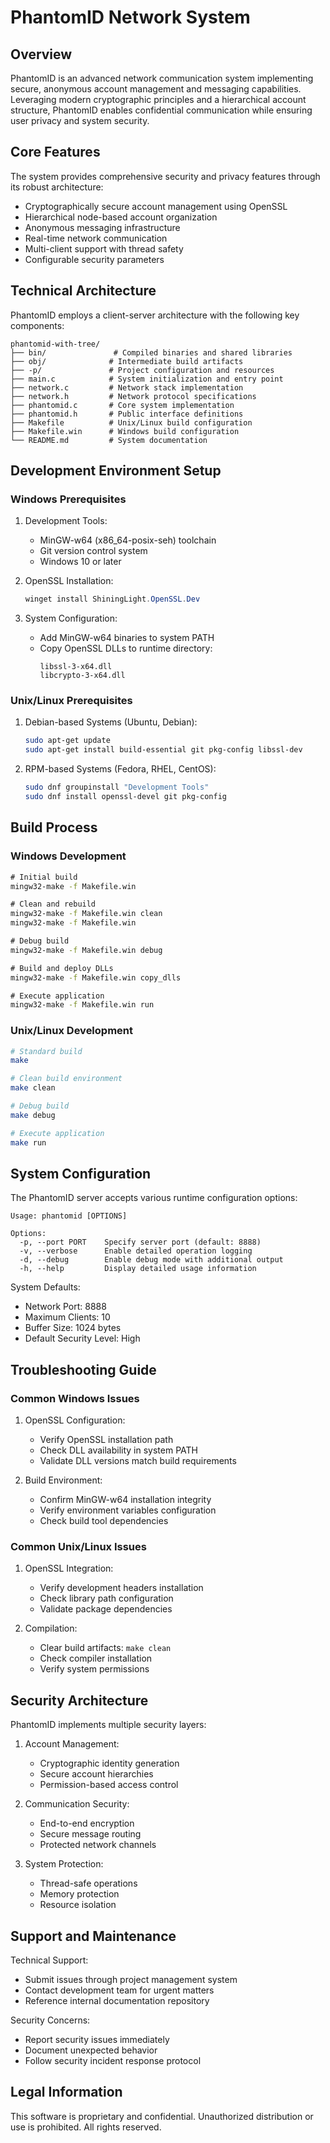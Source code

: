 # PhantomID Network System

## Overview

PhantomID is an advanced network communication system implementing secure, anonymous account management and messaging capabilities. Leveraging modern cryptographic principles and a hierarchical account structure, PhantomID enables confidential communication while ensuring user privacy and system security.

## Core Features

The system provides comprehensive security and privacy features through its robust architecture:

- Cryptographically secure account management using OpenSSL
- Hierarchical node-based account organization
- Anonymous messaging infrastructure
- Real-time network communication
- Multi-client support with thread safety
- Configurable security parameters

## Technical Architecture

PhantomID employs a client-server architecture with the following key components:

```
phantomid-with-tree/
├── bin/               # Compiled binaries and shared libraries
├── obj/              # Intermediate build artifacts
├── -p/               # Project configuration and resources
├── main.c            # System initialization and entry point
├── network.c         # Network stack implementation
├── network.h         # Network protocol specifications
├── phantomid.c       # Core system implementation
├── phantomid.h       # Public interface definitions
├── Makefile          # Unix/Linux build configuration
├── Makefile.win      # Windows build configuration
└── README.md         # System documentation
```

## Development Environment Setup

### Windows Prerequisites

1. Development Tools:
   - MinGW-w64 (x86_64-posix-seh) toolchain
   - Git version control system
   - Windows 10 or later

2. OpenSSL Installation:
   ```powershell
   winget install ShiningLight.OpenSSL.Dev
   ```

3. System Configuration:
   - Add MinGW-w64 binaries to system PATH
   - Copy OpenSSL DLLs to runtime directory:
     ```
     libssl-3-x64.dll
     libcrypto-3-x64.dll
     ```

### Unix/Linux Prerequisites

1. Debian-based Systems (Ubuntu, Debian):
   ```bash
   sudo apt-get update
   sudo apt-get install build-essential git pkg-config libssl-dev
   ```

2. RPM-based Systems (Fedora, RHEL, CentOS):
   ```bash
   sudo dnf groupinstall "Development Tools"
   sudo dnf install openssl-devel git pkg-config
   ```

## Build Process

### Windows Development

```cmd
# Initial build
mingw32-make -f Makefile.win

# Clean and rebuild
mingw32-make -f Makefile.win clean
mingw32-make -f Makefile.win

# Debug build
mingw32-make -f Makefile.win debug

# Build and deploy DLLs
mingw32-make -f Makefile.win copy_dlls

# Execute application
mingw32-make -f Makefile.win run
```

### Unix/Linux Development

```bash
# Standard build
make

# Clean build environment
make clean

# Debug build
make debug

# Execute application
make run
```

## System Configuration

The PhantomID server accepts various runtime configuration options:

```
Usage: phantomid [OPTIONS]

Options:
  -p, --port PORT    Specify server port (default: 8888)
  -v, --verbose      Enable detailed operation logging
  -d, --debug        Enable debug mode with additional output
  -h, --help         Display detailed usage information
```

System Defaults:
- Network Port: 8888
- Maximum Clients: 10
- Buffer Size: 1024 bytes
- Default Security Level: High

## Troubleshooting Guide

### Common Windows Issues

1. OpenSSL Configuration:
   - Verify OpenSSL installation path
   - Check DLL availability in system PATH
   - Validate DLL versions match build requirements

2. Build Environment:
   - Confirm MinGW-w64 installation integrity
   - Verify environment variables configuration
   - Check build tool dependencies

### Common Unix/Linux Issues

1. OpenSSL Integration:
   - Verify development headers installation
   - Check library path configuration
   - Validate package dependencies

2. Compilation:
   - Clear build artifacts: `make clean`
   - Check compiler installation
   - Verify system permissions

## Security Architecture

PhantomID implements multiple security layers:

1. Account Management:
   - Cryptographic identity generation
   - Secure account hierarchies
   - Permission-based access control

2. Communication Security:
   - End-to-end encryption
   - Secure message routing
   - Protected network channels

3. System Protection:
   - Thread-safe operations
   - Memory protection
   - Resource isolation

## Support and Maintenance

Technical Support:
- Submit issues through project management system
- Contact development team for urgent matters
- Reference internal documentation repository

Security Concerns:
- Report security issues immediately
- Document unexpected behavior
- Follow security incident response protocol

## Legal Information

This software is proprietary and confidential. Unauthorized distribution or use is prohibited. All rights reserved.

